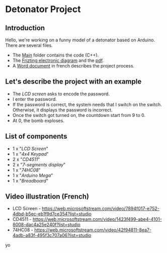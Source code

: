 # Detonator Project

## Introduction

Hello, we're working on a funny model of a detonator based on Arduino. There are several files.

- The [Main](https://github.com/katseyres/project_detonator/tree/main/Main) folder contains the code (C++). 
- The [Frizting electronic diagram](https://github.com/katseyres/project_detonator/blob/main/electronic_diagram.fzz) and the [pdf](https://github.com/katseyres/project_detonator/blob/main/electronic_diagram.pdf).
- A [Word document](https://github.com/katseyres/project_detonator/blob/main/project_description.docx) in french describes the project process.

## Let's describe the project with an example

- The *LCD screen* asks to encode the password.
- I enter the password.
- If the password is correct, the system needs that I switch on the switch. Otherwise, it displays the password is incorrect.
- Once the switch got turned on, the countdown start from 9 to 0.
- At 0, the bomb exploses.

## List of components

- 1 x "*LCD Screen*"
- 1 x "*4x4 Keypad*"
- 2 x "*CD4511*"
- 2 x "*7-segments display*"
- 1 x "*74HC08*"
- 1 x "*Arduino Mega*"
- 1 x "*Breadboard*"

## Video illustration (French)

- LCD Screen - <https://web.microsoftstream.com/video/7894f017-e752-4dbd-b5ec-eb1f9d7ce354?list=studio>
- CD4511 - <https://web.microsoftstream.com/video/1423f499-abe4-4101-8008-dac4a25e240f?list=studio>
- 74HC08 - <https://web.microsoftstream.com/video/42f94811-8ea7-4adb-a83f-495f3c707a06?list=studio>

yo
